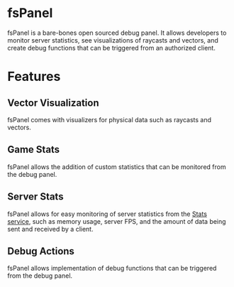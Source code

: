 # fsPanel
fsPanel is a bare-bones open sourced debug panel. It allows developers to monitor server statistics, see visualizations of raycasts and vectors, and create debug functions that can be triggered from an authorized client.
# Features
## Vector Visualization
fsPanel comes with visualizers for physical data such as raycasts and vectors.
## Game Stats
fsPanel allows the addition of custom statistics that can be monitored from the debug panel.
## Server Stats
fsPanel allows for easy monitoring of server statistics from the [Stats service](https://create.roblox.com/docs/reference/engine/classes/Stats), such as memory usage, server FPS, and the amount of data being sent and received by a client.
## Debug Actions
fsPanel allows implementation of debug functions that can be triggered from the debug panel.